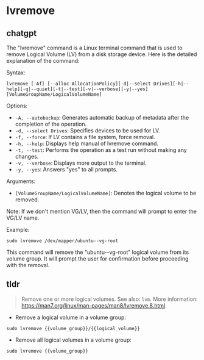 # lvremove 
## chatgpt 
The "lvremove" command is a Linux terminal command that is used to remove Logical Volume (LV) from a disk storage device. Here is the detailed explanation of the command:

Syntax:
```
lvremove [-Af] [--alloc AllocationPolicy][-d|--select Drives][-h|--help][-q|--quiet][-t|--test][-v|--verbose][-y|--yes] [VolumeGroupName/LogicalVolumeName]
```

Options:
- `-A, --autobackup`: Generates automatic backup of metadata after the completion of the operation.
- `-d, --select Drives`: Specifies devices to be used for LV.
- `-f, --force`: If LV contains a file system, force removal.
- `-h, --help`: Displays help manual of lvremove command.
- `-t, --test`: Performs the operation as a test run without making any changes.
- `-v, --verbose`: Displays more output to the terminal.
- `-y, --yes`: Answers "yes" to all prompts.

Arguments:
- `[VolumeGroupName/LogicalVolumeName]`: Denotes the logical volume to be removed.

Note: If we don't mention VG/LV, then the command will prompt to enter the VG/LV name.

Example:
```
sudo lvremove /dev/mapper/ubuntu--vg-root
```
This command will remove the "ubuntu--vg-root" logical volume from its volume group. It will prompt the user for confirmation before proceeding with the removal. 

## tldr 
 
> Remove one or more logical volumes.
> See also: `lvm`.
> More information: <https://man7.org/linux/man-pages/man8/lvremove.8.html>.

- Remove a logical volume in a volume group:

`sudo lvremove {{volume_group}}/{{logical_volume}}`

- Remove all logical volumes in a volume group:

`sudo lvremove {{volume_group}}`
